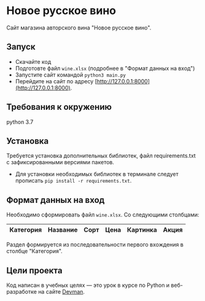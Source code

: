# Новое русское вино

Сайт магазина авторского вина "Новое русское вино".

## Запуск

- Скачайте код
- Подготовте файл `wine.xlsx` (подробнее в "Формат данных на вход")
- Запустите сайт командой `python3 main.py`
- Перейдите на сайт по адресу [http://127.0.0.1:8000](http://127.0.0.1:8000).

## Требования к окружению
python 3.7

## Установка

Требуется установка дополнительных библиотек, файл requirements.txt с зафиксированными версиями пакетов.
* Для установки необходимых библиотек в терминале следует прописать `pip install -r requirements.txt`.

## Формат данных на вход

Необходимо сформировать файл `wine.xlsx`.
Со следующими столбцами:

| Категория | Название | Сорт | Цена | Картинка | Акция |
| ------------- | ------------- | ------------- | ------------- | ------------- | ------------- |

Раздел формируется из последовательности первого вхождения в столбце "Категория".

## Цели проекта

Код написан в учебных целях — это урок в курсе по Python и веб-разработке на сайте [Devman](https://dvmn.org).
